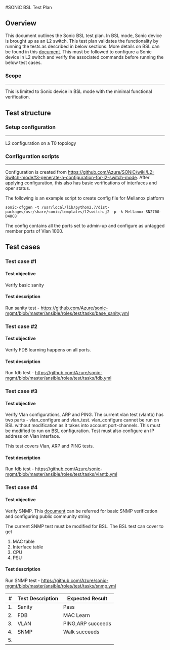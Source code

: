#SONiC BSL Test Plan


## Overview
This document outlines the Sonic BSL test plan. In BSL mode, Sonic device is brought up as an L2 switch. This test plan validates the functionality by running the tests as described in below sections. More details on BSL can be found in this [document](https://github.com/Azure/SONiC/wiki/L2-Switch-mode#3-generate-a-configuration-for-l2-switch-mode). This must be followed to configure a Sonic device in L2 switch and verify the associated commands before running the below test cases. 

### Scope
---------
This is limited to Sonic device in BSL mode with the minimal functional verification. 


## Test structure 

### Setup configuration
-------------------
L2 configuration on a T0 topology

### Configuration scripts
-------------------------

Configuration is created from https://github.com/Azure/SONiC/wiki/L2-Switch-mode#3-generate-a-configuration-for-l2-switch-mode. After applying configuration, this also has basic verifications of interfaces and oper status.

The following is an example script to create config file for Mellanox platform
```
sonic-cfggen -t /usr/local/lib/python2.7/dist-packages/usr/share/sonic/templates/l2switch.j2 -p -k Mellanox-SN2700-D48C8
```
The config contains all the ports set to admin-up and configure as untagged member ports of Vlan 1000.

Test cases
----------

### Test case \#1

#### Test objective
Verify basic sanity 

#### Test description
Run sanity test - https://github.com/Azure/sonic-mgmt/blob/master/ansible/roles/test/tasks/base_sanity.yml

### Test case \#2

#### Test objective
Verify FDB learning happens on all ports.

#### Test description
Run fdb test - https://github.com/Azure/sonic-mgmt/blob/master/ansible/roles/test/tasks/fdb.yml 

### Test case \#3

#### Test objective
Verify Vlan configurations, ARP and PING. The current vlan test (vlantb) has two parts - vlan_configure and vlan_test. vlan_configure cannot be run on BSL without modification as it takes into account port-channels. This must be modified to run on BSL configuration. Test must also configure an IP address on Vlan interface. 

This test covers Vlan, ARP and PING tests.

#### Test description
Run fdb test - https://github.com/Azure/sonic-mgmt/blob/master/ansible/roles/test/tasks/vlantb.yml


### Test case \#4

#### Test objective
Verify SNMP. This [document](https://github.com/Azure/SONiC/wiki/How-to-Check-SNMP-Configuration) can be referred for basic SNMP verification and configuring public community string

The current SNMP test must be modified for BSL. The BSL test can cover to get 
  1. MAC table
  2. Interface table
  3. CPU
  4. PSU

#### Test description
Run SNMP test - https://github.com/Azure/sonic-mgmt/blob/master/ansible/roles/test/tasks/snmp.yml

| **\#** | **Test Description** | **Expected Result** |
|--------|----------------------|---------------------|
| 1.     |  Sanity              |      Pass           |
| 2.     |  FDB                 |      MAC Learn      |
| 3.     |  VLAN                |   PING,ARP succeeds |
| 4.     |  SNMP                |    Walk succeeds    |
| 5.     |                      |                     |


